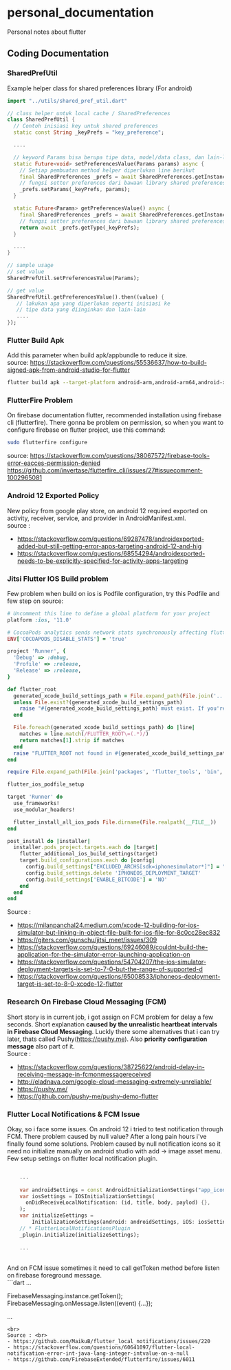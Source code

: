 # personal_documentation
Personal notes about flutter 

## Coding Documentation

### SharedPrefUtil
Example helper class for shared preferences library (For android)

```dart
import "../utils/shared_pref_util.dart"

// class helper untuk local cache / SharedPreferences
class SharedPrefUtil {
  // Contoh inisiasi key untuk shared preferences 
  static const String _keyPrefs = "key_preference";

  ....

  // keyword Params bisa berupa tipe data, model/data class, dan lain-lain 
  static Future<void> setPreferencesValue(Params params) async {
    // Setiap pembuatan method helper diperlukan line berikut
    final SharedPreferences _prefs = await SharedPreferences.getInstance();
    // fungsi setter preferences dari bawaan library shared preferences
    _prefs.setParams(_keyPrefs, params);
  }

  static Future<Params> getPreferencesValue() async {
    final SharedPreferences _prefs = await SharedPreferences.getInstance();
    // fungsi setter preferences dari bawaan library shared preferences
    return await _prefs.getType(_keyPrefs);
  }

  ....
}

// sample usage
// set value
SharedPrefUtil.setPreferencesValue(Params);

// get value
SharedPrefUtil.getPreferencesValue().then((value) {
   // lakukan apa yang diperlukan seperti inisiasi ke
   // tipe data yang diinginkan dan lain-lain
   ....
});
```

### Flutter Build Apk 
Add this parameter when build apk/appbundle to reduce it size.<br>
source: https://stackoverflow.com/questions/55536637/how-to-build-signed-apk-from-android-studio-for-flutter <br>
```bash
flutter build apk --target-platform android-arm,android-arm64,android-x64 --split-per-abi
```

### FlutterFire Problem
On firebase documentation flutter, recommended installation using firebase cli (flutterfire). There gonna be problem on permission, so when you want to configure firebase on flutter project, use this command: <br>
```bash
sudo flutterfire configure
```
source: https://stackoverflow.com/questions/38067572/firebase-tools-error-eacces-permission-denied <br>
https://github.com/invertase/flutterfire_cli/issues/27#issuecomment-1002965081 <br>

### Android 12 Exported Policy
New policy from google play store, on android 12 required exported on activity, receiver, service, and provider in AndroidManifest.xml. <br>
source : <br>
- https://stackoverflow.com/questions/69287478/androidexported-added-but-still-getting-error-apps-targeting-android-12-and-hig <br>
- https://stackoverflow.com/questions/68554294/androidexported-needs-to-be-explicitly-specified-for-activity-apps-targeting<br>

### Jitsi Flutter IOS Build problem
Few problem when build on ios is Podfile configuration, try this Podfile and few step on source:
```ruby
# Uncomment this line to define a global platform for your project
platform :ios, '11.0'

# CocoaPods analytics sends network stats synchronously affecting flutter build latency.
ENV['COCOAPODS_DISABLE_STATS'] = 'true'

project 'Runner', {
  'Debug' => :debug,
  'Profile' => :release,
  'Release' => :release,
}

def flutter_root
  generated_xcode_build_settings_path = File.expand_path(File.join('..', 'Flutter', 'Generated.xcconfig'), __FILE__)
  unless File.exist?(generated_xcode_build_settings_path)
    raise "#{generated_xcode_build_settings_path} must exist. If you're running pod install manually, make sure flutter pub get is executed first"
  end

  File.foreach(generated_xcode_build_settings_path) do |line|
    matches = line.match(/FLUTTER_ROOT\=(.*)/)
    return matches[1].strip if matches
  end
  raise "FLUTTER_ROOT not found in #{generated_xcode_build_settings_path}. Try deleting Generated.xcconfig, then run flutter pub get"
end

require File.expand_path(File.join('packages', 'flutter_tools', 'bin', 'podhelper'), flutter_root)

flutter_ios_podfile_setup

target 'Runner' do
  use_frameworks!
  use_modular_headers!

  flutter_install_all_ios_pods File.dirname(File.realpath(__FILE__))
end

post_install do |installer|
  installer.pods_project.targets.each do |target|
    flutter_additional_ios_build_settings(target)
    target.build_configurations.each do |config|
      config.build_settings["EXCLUDED_ARCHS[sdk=iphonesimulator*]"] = "arm64"
      config.build_settings.delete 'IPHONEOS_DEPLOYMENT_TARGET'
      config.build_settings['ENABLE_BITCODE'] = 'NO'
    end
  end
end
```
Source : <br>
- https://milanpanchal24.medium.com/xcode-12-building-for-ios-simulator-but-linking-in-object-file-built-for-ios-file-for-8c0cc28ec832 <br>
- https://giters.com/gunschu/jitsi_meet/issues/309 <br>
- https://stackoverflow.com/questions/69246089/couldnt-build-the-application-for-the-simulator-error-launching-application-on <br>
- https://stackoverflow.com/questions/54704207/the-ios-simulator-deployment-targets-is-set-to-7-0-but-the-range-of-supported-d <br>
- https://stackoverflow.com/questions/65008533/iphoneos-deployment-target-is-set-to-8-0-xcode-12-flutter <br>

### Research On Firebase Cloud Messaging (FCM)
Short story is in current job, i got assign on FCM problem for delay a few seconds. Short explanation <b>caused by the unrealistic heartbeat intervals in Firebase Cloud Messaging</b>. Luckly there some alternatives that i can try later, thats called Pushy(https://pushy.me). Also **priority configuration message** also part of it. <br>
Source : <br>
- https://stackoverflow.com/questions/38725622/android-delay-in-receiving-message-in-fcmonmessagereceived
- http://eladnava.com/google-cloud-messaging-extremely-unreliable/
- https://pushy.me/
- https://github.com/pushy-me/pushy-demo-flutter

### Flutter Local Notifications & FCM Issue
Okay, so i face some issues. On android 12 i tried to test notification through FCM. There problem caused by null value? After a long pain hours i've finally found some solutions. Problem caused by null notification icons so it need no initialize manually on android studio with add -> image asset menu. Few setup settings on flutter local notification plugin.<br>
```dart

    ...
    
    var androidSettings = const AndroidInitializationSettings("app_icon");
    var iosSettings = IOSInitializationSettings(
      onDidReceiveLocalNotification: (id, title, body, paylod) {},
    );
    var initializeSettings =
        InitializationSettings(android: androidSettings, iOS: iosSettings);
    // * FlutterLocalNotificationsPlugin
    _plugin.initialize(initializeSettings);
    
    ...

```
<br>
And on FCM issue sometimes it need to call getToken method before listen on firebase foreground message.<br>
```dart
...

FirebaseMessaging.instance.getToken();
FirebaseMessaging.onMessage.listen((event) {...});

...
```
<br>
Source : <br>
- https://github.com/MaikuB/flutter_local_notifications/issues/220
- https://stackoverflow.com/questions/60641097/flutter-local-notification-error-int-java-lang-integer-intvalue-on-a-null
- https://github.com/FirebaseExtended/flutterfire/issues/6011
